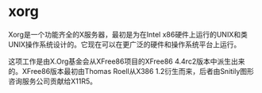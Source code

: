# xorg

Xorg是一个功能齐全的X服务器，最初是为在Intel x86硬件上运行的UNIX和类UNIX操作系统设计的。它现在可以在更广泛的硬件和操作系统平台上运行。

这项工作是由X.Org基金会从XFree86项目的XFree86 4.4rc2版本中派生出来的。XFree86版本最初由Thomas Roell从X386 1.2衍生而来，后者由Snitily图形咨询服务公司贡献给X11R5。
